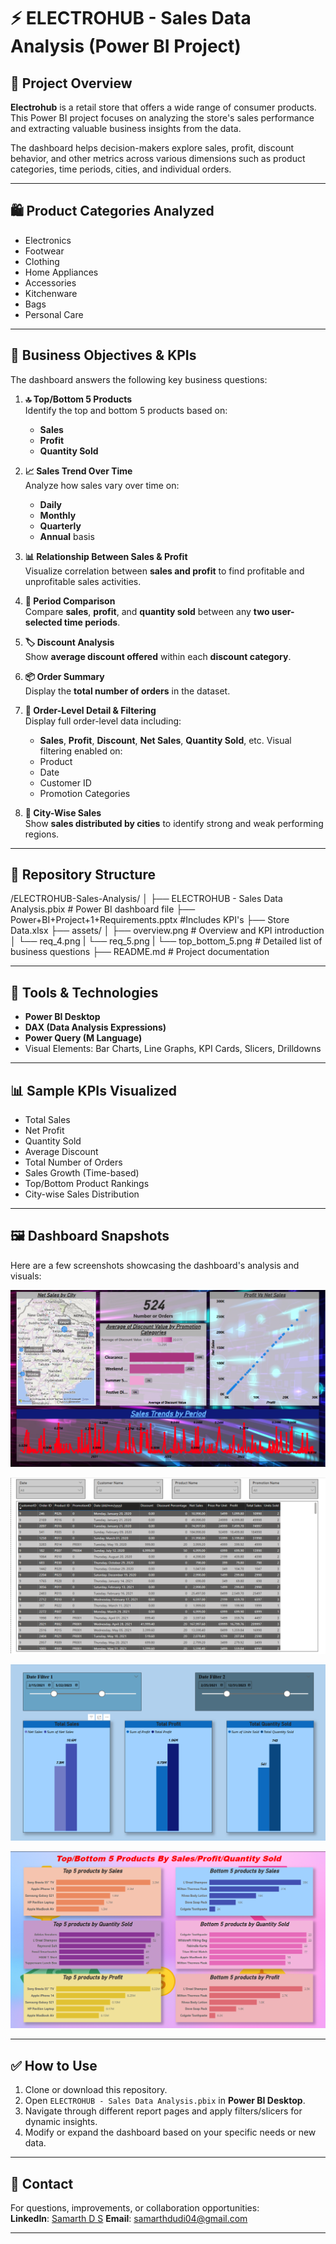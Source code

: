 
# ⚡ ELECTROHUB - Sales Data Analysis (Power BI Project)

## 📝 Project Overview

**Electrohub** is a retail store that offers a wide range of consumer products. This Power BI project focuses on analyzing the store's sales performance and extracting valuable business insights from the data.

The dashboard helps decision-makers explore sales, profit, discount behavior, and other metrics across various dimensions such as product categories, time periods, cities, and individual orders.

---

## 🛍️ Product Categories Analyzed

- Electronics  
- Footwear  
- Clothing  
- Home Appliances  
- Accessories  
- Kitchenware  
- Bags  
- Personal Care  

---

## 🎯 Business Objectives & KPIs

The dashboard answers the following key business questions:

1. **🔝 Top/Bottom 5 Products**  
   Identify the top and bottom 5 products based on:
   - **Sales**
   - **Profit**
   - **Quantity Sold**

2. **📈 Sales Trend Over Time**  
   Analyze how sales vary over time on:
   - **Daily**
   - **Monthly**
   - **Quarterly**
   - **Annual** basis

3. **📊 Relationship Between Sales & Profit**  
   Visualize correlation between **sales and profit** to find profitable and unprofitable sales activities.

4. **🔄 Period Comparison**  
   Compare **sales**, **profit**, and **quantity sold** between any **two user-selected time periods**.

5. **🏷️ Discount Analysis**  
   Show **average discount offered** within each **discount category**.

6. **📦 Order Summary**  
   Display the **total number of orders** in the dataset.

7. **🧾 Order-Level Detail & Filtering**  
   Display full order-level data including:
   - **Sales**, **Profit**, **Discount**, **Net Sales**, **Quantity Sold**, etc.
   Visual filtering enabled on:
   - Product  
   - Date  
   - Customer ID  
   - Promotion Categories  

8. **🌆 City-Wise Sales**  
   Show **sales distributed by cities** to identify strong and weak performing regions.

---

## 📂 Repository Structure


/ELECTROHUB-Sales-Analysis/
│
├── ELECTROHUB - Sales Data Analysis.pbix     # Power BI dashboard file
├── Power+BI+Project+1+Requirements.pptx      #Includes KPI's
├── Store Data.xlsx
├── assets/
│   ├── overview.png                         # Overview and KPI introduction
│   └── req_4.png
|   └── req_5.png
|   └── top_bottom_5.png                          # Detailed list of business questions
├── README.md                                  # Project documentation

---

## 🧰 Tools & Technologies

- **Power BI Desktop**
- **DAX (Data Analysis Expressions)**
- **Power Query (M Language)**
- Visual Elements: Bar Charts, Line Graphs, KPI Cards, Slicers, Drilldowns

---

## 📊 Sample KPIs Visualized

- Total Sales  
- Net Profit  
- Quantity Sold  
- Average Discount  
- Total Number of Orders  
- Sales Growth (Time-based)  
- Top/Bottom Product Rankings  
- City-wise Sales Distribution  

---

## 🖼️ Dashboard Snapshots

Here are a few screenshots showcasing the dashboard's analysis and visuals:



![Dashboard Overview](assets/overview.png)

![City-wise Sales Analysis 1](assets/req_5.png)

![City-wise Sales Analysis 2](assets/req_4.png)

![Top/Bottom Products](assets/top_bottom_5.png)


---

## ✅ How to Use

1. Clone or download this repository.
2. Open `ELECTROHUB - Sales Data Analysis.pbix` in **Power BI Desktop**.
3. Navigate through different report pages and apply filters/slicers for dynamic insights.
4. Modify or expand the dashboard based on your specific needs or new data.

---

## 📧 Contact

For questions, improvements, or collaboration opportunities:  
**LinkedIn**: [Samarth D S](https://www.linkedin.com/in/samarthds/)
**Email**: samarthdudi04@gmail.com

---
